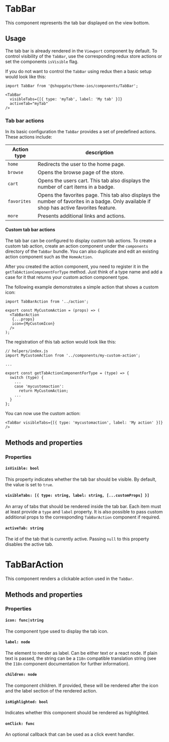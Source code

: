 # TabBar

This component represents the tab bar displayed on the view bottom.

## Usage

The tab bar is already rendered in the `Viewport` component by default.
To control visibility of the `TabBar`, use the corresponding redux store actions
or set the components `isVisible` flag.

If you do not want to control the `TabBar` using redux then a basic
setup would look like this:

```
import TabBar from '@shopgate/theme-ios/components/TabBar';

<TabBar 
  visibleTabs={[{ type: 'myTab', label: 'My tab' }]}
  activeTab="myTab"
/>
```

### Tab bar actions

In its basic configuration the `TabBar` provides a set of predefined actions. These actions include:

Action type | description
--- | ---
`home` | Redirects the user to the home page.
`browse` | Opens the browse page of the store.
`cart` | Opens the users cart. This tab also displays the number of cart items in a badge.
`favorites` | Opens the favorites page. This tab also displays the number of favorites in a badge. Only available if shop has active favorites feature.
`more` | Presents additional links and actions.
 
#### Custom tab bar actions

The tab bar can be configured to display custom tab actions. To create a custom tab action, create
an action component under the `components` directory of the `TabBar` bundle. You can also duplicate
and edit an existing action component such as the `HomeAction`.

After you created the action component, you need to register it in the `getTabActionComponentForType`
method. Just think of a type name and add a case for it that returns your custom action component 
type.

The following example demonstrates a simple action that shows a custom icon:  

```
import TabBarAction from '../action';

export const MyCustomAction = (props) => (
  <TabBarAction
   {...props}
   icon={MyCustomIcon}
  />
);
```

The registration of this tab action would look like this:

```
// helpers/index.js
import MyCustomAction from '../components/my-custom-action';

...

export const getTabActionComponentForType = (type) => {
  switch (type) {
    ...
    case 'mycustomaction':
      return MyCustomAction;
    ...
  }
};

```

You can now use the custom action:

```
<TabBar visibleTabs={[{ type: 'mycustomaction', label: 'My action' }]} />
```

## Methods and properties

### Properties

#### `isVisible: bool`

This property indicates whether the tab bar should be visible. By default, the value is set to `true`.

#### `visibleTabs: [{ type: string, label: string, [...customProps] }]`

An array of tabs that should be rendered inside the tab bar. Each item must at least provide
a `type` and `label` property. It is also possible to pass custom additional props to the 
corresponding `TabBarAction` component if required.

#### `activeTab: string`

The id of the tab that is currently active. Passing `null` to this property disables the active tab.

# TabBarAction

This component renders a clickable action used in the `TabBar`.

## Methods and properties

### Properties

#### `icon: func|string`

The component type used to display the tab icon.

#### `label: node`

The element to render as label. Can be either text or a react node. If plain text is passed,
the string can be a `I18n` compatible translation string (see the `I18n` component documentation
for further information).

#### `children: node`

The component children. If provided, these will be rendered after the icon and the label section of
the rendered action.

#### `isHighlighted: bool`

Indicates whether this component should be rendered as highlighted.

#### `onClick: func`

An optional callback that can be used as a click event handler.
